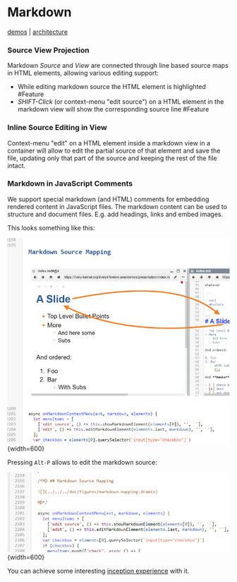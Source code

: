 # Markdown

[demos](../../demos/markdown/index.md) | [architecture](../architecture/markdown.md)

### Source View Projection

Markdown *Source* and *View* are connected through line based source maps in HTML elements, allowing various editing support:

- While editing markdown source the HTML element is highlighted #Feature
- *SHIFT-Click* (or context-menu "edit source") on a HTML element in the markdown view will show the corresponding source line #Feature

### Inline Source Editing in View

Context-menu "edit" on a HTML element inside a markdown view in a container will allow to edit the partial source of that element and save the file, updating only that part of the source and keeping the rest of the file intact. 


### Markdown in JavaScript Comments

We support special markdown (and HTML) comments for embedding rendered content in JavaScript files. The markdown content can be used to structure and document files. E.g. add headings, links and embed images. 

This looks something like this:

![](media/markdown-comments-view.png){width=600}

Pressing `Alt-P` allows to edit the markdown source:

![](media/markdown-comments-source.png){width=600}

You can achieve some interesting [inception experience](edit://demos/javascript/inception.js) with it. 